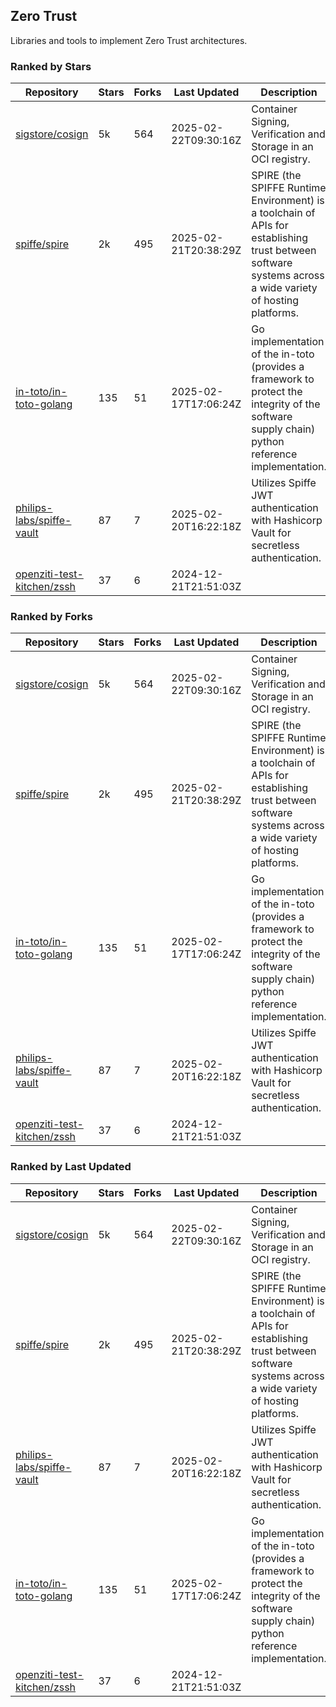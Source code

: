 ## Zero Trust

Libraries and tools to implement Zero Trust architectures.

### Ranked by Stars

| Repository | Stars | Forks | Last Updated | Description | 
|------------|-------|-------|--------------|-------------|
| [sigstore/cosign](https://github.com/sigstore/cosign) | 5k | 564 | 2025-02-22T09:30:16Z |  Container Signing, Verification and Storage in an OCI registry. |
| [spiffe/spire](https://github.com/spiffe/spire) | 2k | 495 | 2025-02-21T20:38:29Z |  SPIRE (the SPIFFE Runtime Environment) is a toolchain of APIs for establishing trust between software systems across a wide variety of hosting platforms. |
| [in-toto/in-toto-golang](https://github.com/in-toto/in-toto-golang) | 135 | 51 | 2025-02-17T17:06:24Z |  Go implementation of the in-toto (provides a framework to protect the integrity of the software supply chain) python reference implementation. |
| [philips-labs/spiffe-vault](https://github.com/philips-labs/spiffe-vault) | 87 | 7 | 2025-02-20T16:22:18Z |  Utilizes Spiffe JWT authentication with Hashicorp Vault for secretless authentication. |
| [openziti-test-kitchen/zssh](https://github.com/openziti-test-kitchen/zssh) | 37 | 6 | 2024-12-21T21:51:03Z |  |

### Ranked by Forks

| Repository | Stars | Forks | Last Updated | Description | 
|------------|-------|-------|--------------|-------------|
| [sigstore/cosign](https://github.com/sigstore/cosign) | 5k | 564 | 2025-02-22T09:30:16Z |  Container Signing, Verification and Storage in an OCI registry. |
| [spiffe/spire](https://github.com/spiffe/spire) | 2k | 495 | 2025-02-21T20:38:29Z |  SPIRE (the SPIFFE Runtime Environment) is a toolchain of APIs for establishing trust between software systems across a wide variety of hosting platforms. |
| [in-toto/in-toto-golang](https://github.com/in-toto/in-toto-golang) | 135 | 51 | 2025-02-17T17:06:24Z |  Go implementation of the in-toto (provides a framework to protect the integrity of the software supply chain) python reference implementation. |
| [philips-labs/spiffe-vault](https://github.com/philips-labs/spiffe-vault) | 87 | 7 | 2025-02-20T16:22:18Z |  Utilizes Spiffe JWT authentication with Hashicorp Vault for secretless authentication. |
| [openziti-test-kitchen/zssh](https://github.com/openziti-test-kitchen/zssh) | 37 | 6 | 2024-12-21T21:51:03Z |  |

### Ranked by Last Updated

| Repository | Stars | Forks | Last Updated | Description | 
|------------|-------|-------|--------------|-------------|
| [sigstore/cosign](https://github.com/sigstore/cosign) | 5k | 564 | 2025-02-22T09:30:16Z |  Container Signing, Verification and Storage in an OCI registry. |
| [spiffe/spire](https://github.com/spiffe/spire) | 2k | 495 | 2025-02-21T20:38:29Z |  SPIRE (the SPIFFE Runtime Environment) is a toolchain of APIs for establishing trust between software systems across a wide variety of hosting platforms. |
| [philips-labs/spiffe-vault](https://github.com/philips-labs/spiffe-vault) | 87 | 7 | 2025-02-20T16:22:18Z |  Utilizes Spiffe JWT authentication with Hashicorp Vault for secretless authentication. |
| [in-toto/in-toto-golang](https://github.com/in-toto/in-toto-golang) | 135 | 51 | 2025-02-17T17:06:24Z |  Go implementation of the in-toto (provides a framework to protect the integrity of the software supply chain) python reference implementation. |
| [openziti-test-kitchen/zssh](https://github.com/openziti-test-kitchen/zssh) | 37 | 6 | 2024-12-21T21:51:03Z |  |

